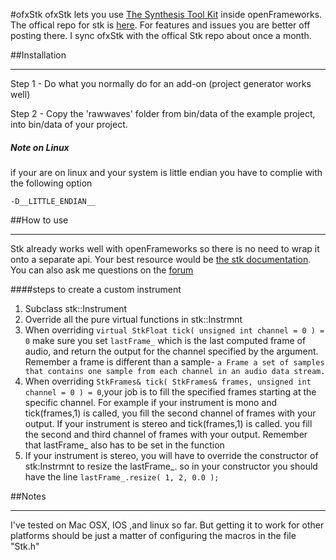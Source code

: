 #ofxStk
ofxStk lets you use [The Synthesis Tool Kit](https://ccrma.stanford.edu/software/stk/index.html) inside openFrameworks. The offical repo for stk is [here](https://github.com/thestk/stk). For features and issues you are better off posting there. I sync ofxStk with the offical Stk repo about once a month. 


##Installation 
***

Step 1 - Do what you normally do for an add-on (project generator works well)
 
Step 2 - Copy the 'rawwaves' folder from bin/data of the example project, into bin/data of your project.

##### Note on Linux
if your are on linux and your system is little endian you have to complie with the following option

```
-D__LITTLE_ENDIAN__
```


##How to use
***

Stk already works well with openFrameworks so there is no need to wrap it onto a separate api. Your best resource would be [the stk documentation](https://ccrma.stanford.edu/software/stk/classes.html). You can also ask me questions on the [forum](http://forum.openframeworks.cc/t/ofxstk-synthesis-toolkit-addon/15989/3)

####steps to create a custom instrument

1. Subclass stk::Instrument
2. Override all the pure virtual functions in stk::Instrmnt
3. When overriding `virtual StkFloat tick( unsigned int channel = 0 ) = 0` make sure you set `lastFrame_` which is the last computed frame of audio, and return the output for the channel specified by the argument. Remember a frame is different than a sample- `a Frame a set of samples that contains one sample from each channel in an audio data stream.`
4. When overriding `StkFrames& tick( StkFrames& frames, unsigned int channel = 0 ) = 0`,your job is to fill the specified frames starting at the specific channel. For example if your instrument is mono and tick(frames,1) is called, you fill the second channel of frames with your output. If your instrument is stereo and tick(frames,1) is called. you fill the second and third channel of frames with your output. Remember that lastFrame_ also has to be set in the function 
5. If your instrument is stereo, you will have to override the constructor of stk:Instrmnt to resize the lastFrame_. so in your constructor you should have the line `lastFrame_.resize( 1, 2, 0.0 );` 


##Notes
***
 
I've tested on Mac OSX, IOS ,and linux so far. But getting it to work for other platforms should be just a matter of configuring the macros in the file "Stk.h"
